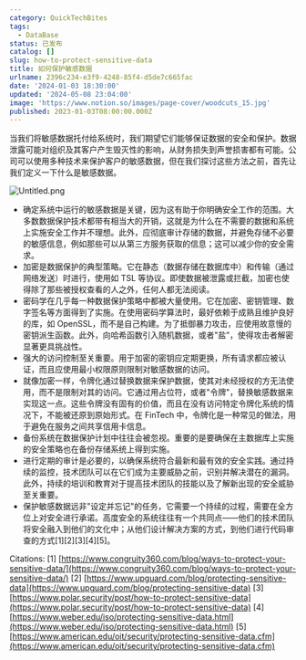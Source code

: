 ```yaml
---
category: QuickTechBites
tags:
  - DataBase
status: 已发布
catalog: []
slug: how-to-protect-sensitive-data
title: 如何保护敏感数据
urlname: 2396c234-e3f9-4248-85f4-d5de7c665fac
date: '2024-01-03 18:30:00'
updated: '2024-05-08 23:04:00'
image: 'https://www.notion.so/images/page-cover/woodcuts_15.jpg'
published: 2023-01-03T08:00:00.000Z
---
```


当我们将敏感数据托付给系统时，我们期望它们能够保证数据的安全和保护。数据泄露可能对组织及其客户产生毁灭性的影响，从财务损失到声誉损害都有可能。公司可以使用多种技术来保护客户的敏感数据，但在我们探讨这些方法之前，首先让我们定义一下什么是敏感数据。


![Untitled.png](https://prod-files-secure.s3.us-west-2.amazonaws.com/5d24fe63-e567-4804-86f9-9fdc62e13082/aa7e6578-50d6-4f37-a4e4-28071bd0fba3/Untitled.png?X-Amz-Algorithm=AWS4-HMAC-SHA256&X-Amz-Content-Sha256=UNSIGNED-PAYLOAD&X-Amz-Credential=AKIAT73L2G45FSPPWI6X%2F20241222%2Fus-west-2%2Fs3%2Faws4_request&X-Amz-Date=20241222T053533Z&X-Amz-Expires=3600&X-Amz-Signature=6bda34178e9151af5e1205e6ffd8f039ba058d1fe0f27d36b8fac7801d5c24f8&X-Amz-SignedHeaders=host&x-id=GetObject)

- 确定系统中运行的敏感数据是关键，因为这有助于你明确安全工作的范围。大多数数据保护技术都带有相当大的开销，这就是为什么在不需要的数据和系统上实施安全工作并不理想。此外，应彻底审计存储的数据，并避免存储不必要的敏感信息，例如那些可以从第三方服务获取的信息；这可以减少你的安全需求。
- 加密是数据保护的典型策略。它在静态（数据存储在数据库中）和传输（通过网络发送）时进行，使用如 TSL 等协议。即使数据被泄露或拦截，加密也使得除了那些被授权查看的人之外，任何人都无法阅读。
- 密码学在几乎每一种数据保护策略中都被大量使用。它在加密、密钥管理、数字签名等方面得到了实施。在使用密码学算法时，最好依赖于成熟且维护良好的库，如 OpenSSL，而不是自己构建。为了抵御暴力攻击，应使用故意慢的密钥派生函数。此外，向哈希函数引入随机数据，或者"盐"，使得攻击者解密显著更具挑战性。
- 强大的访问控制至关重要。用于加密的密钥应定期更换，所有请求都应被认证，而且应使用最小权限原则限制对敏感数据的访问。
- 就像加密一样，令牌化通过替换数据来保护数据，使其对未经授权的方无法使用，而不是限制对其的访问。它通过用占位符，或者"令牌"，替换敏感数据来实现这一点。这些令牌没有固有的价值，而且在没有访问特定令牌化系统的情况下，不能被还原到原始形式。在 FinTech 中，令牌化是一种常见的做法，用于避免在服务之间共享信用卡信息。
- 备份系统在数据保护计划中往往会被忽视。重要的是要确保在主数据库上实施的安全策略也在备份存储系统上得到实施。
- 进行定期的审计是必要的，以确保系统符合最新和最有效的安全实践。通过持续的监控，技术团队可以在它们成为主要威胁之前，识别并解决潜在的漏洞。此外，持续的培训和教育对于提高技术团队的技能以及了解新出现的安全威胁至关重要。
- 保护敏感数据远非"设定并忘记"的任务，它需要一个持续的过程，需要在全方位上对安全进行承诺。高度安全的系统往往有一个共同点——他们的技术团队将安全融入到他们的文化中；从他们设计解决方案的方式，到他们进行代码审查的方式[1][2][3][4][5]。

Citations:
[1] [https://www.congruity360.com/blog/ways-to-protect-your-sensitive-data/](https://www.congruity360.com/blog/ways-to-protect-your-sensitive-data/)
[2] [https://www.upguard.com/blog/protecting-sensitive-data](https://www.upguard.com/blog/protecting-sensitive-data)
[3] [https://www.polar.security/post/how-to-protect-sensitive-data](https://www.polar.security/post/how-to-protect-sensitive-data)
[4] [https://www.weber.edu/iso/protecting-sensitive-data.html](https://www.weber.edu/iso/protecting-sensitive-data.html)
[5] [https://www.american.edu/oit/security/protecting-sensitive-data.cfm](https://www.american.edu/oit/security/protecting-sensitive-data.cfm)

